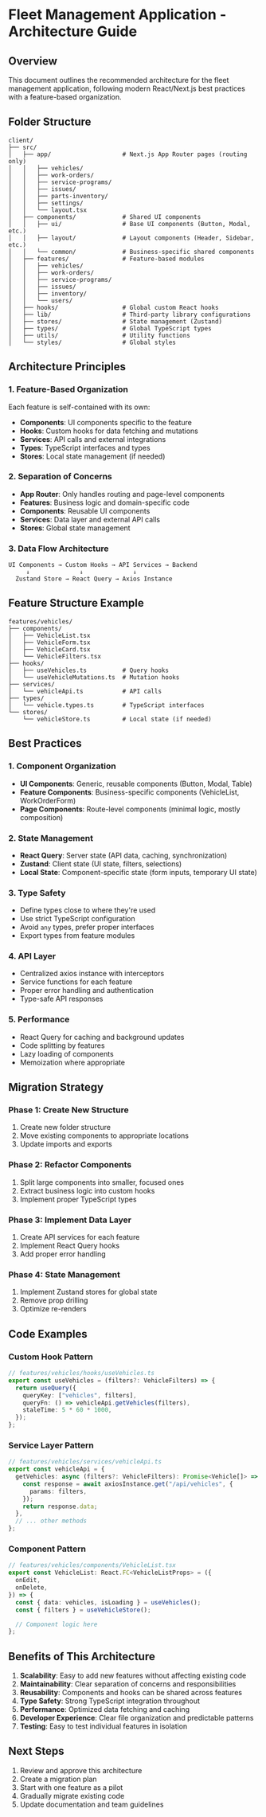 # Fleet Management Application - Architecture Guide

## Overview

This document outlines the recommended architecture for the fleet management application, following modern React/Next.js best practices with a feature-based organization.

## Folder Structure

```
client/
├── src/
│   ├── app/                    # Next.js App Router pages (routing only)
│   │   ├── vehicles/
│   │   ├── work-orders/
│   │   ├── service-programs/
│   │   ├── issues/
│   │   ├── parts-inventory/
│   │   ├── settings/
│   │   └── layout.tsx
│   ├── components/             # Shared UI components
│   │   ├── ui/                 # Base UI components (Button, Modal, etc.)
│   │   ├── layout/             # Layout components (Header, Sidebar, etc.)
│   │   └── common/             # Business-specific shared components
│   ├── features/               # Feature-based modules
│   │   ├── vehicles/
│   │   ├── work-orders/
│   │   ├── service-programs/
│   │   ├── issues/
│   │   ├── inventory/
│   │   └── users/
│   ├── hooks/                  # Global custom React hooks
│   ├── lib/                    # Third-party library configurations
│   ├── stores/                 # State management (Zustand)
│   ├── types/                  # Global TypeScript types
│   ├── utils/                  # Utility functions
│   └── styles/                 # Global styles
```

## Architecture Principles

### 1. Feature-Based Organization

Each feature is self-contained with its own:

- **Components**: UI components specific to the feature
- **Hooks**: Custom hooks for data fetching and mutations
- **Services**: API calls and external integrations
- **Types**: TypeScript interfaces and types
- **Stores**: Local state management (if needed)

### 2. Separation of Concerns

- **App Router**: Only handles routing and page-level components
- **Features**: Business logic and domain-specific code
- **Components**: Reusable UI components
- **Services**: Data layer and external API calls
- **Stores**: Global state management

### 3. Data Flow Architecture

```
UI Components → Custom Hooks → API Services → Backend
     ↓              ↓              ↓
  Zustand Store → React Query → Axios Instance
```

## Feature Structure Example

```
features/vehicles/
├── components/
│   ├── VehicleList.tsx
│   ├── VehicleForm.tsx
│   ├── VehicleCard.tsx
│   └── VehicleFilters.tsx
├── hooks/
│   ├── useVehicles.ts          # Query hooks
│   └── useVehicleMutations.ts  # Mutation hooks
├── services/
│   └── vehicleApi.ts           # API calls
├── types/
│   └── vehicle.types.ts        # TypeScript interfaces
└── stores/
    └── vehicleStore.ts         # Local state (if needed)
```

## Best Practices

### 1. Component Organization

- **UI Components**: Generic, reusable components (Button, Modal, Table)
- **Feature Components**: Business-specific components (VehicleList, WorkOrderForm)
- **Page Components**: Route-level components (minimal logic, mostly composition)

### 2. State Management

- **React Query**: Server state (API data, caching, synchronization)
- **Zustand**: Client state (UI state, filters, selections)
- **Local State**: Component-specific state (form inputs, temporary UI state)

### 3. Type Safety

- Define types close to where they're used
- Use strict TypeScript configuration
- Avoid `any` types, prefer proper interfaces
- Export types from feature modules

### 4. API Layer

- Centralized axios instance with interceptors
- Service functions for each feature
- Proper error handling and authentication
- Type-safe API responses

### 5. Performance

- React Query for caching and background updates
- Code splitting by features
- Lazy loading of components
- Memoization where appropriate

## Migration Strategy

### Phase 1: Create New Structure

1. Create new folder structure
2. Move existing components to appropriate locations
3. Update imports and exports

### Phase 2: Refactor Components

1. Split large components into smaller, focused ones
2. Extract business logic into custom hooks
3. Implement proper TypeScript types

### Phase 3: Implement Data Layer

1. Create API services for each feature
2. Implement React Query hooks
3. Add proper error handling

### Phase 4: State Management

1. Implement Zustand stores for global state
2. Remove prop drilling
3. Optimize re-renders

## Code Examples

### Custom Hook Pattern

```typescript
// features/vehicles/hooks/useVehicles.ts
export const useVehicles = (filters?: VehicleFilters) => {
  return useQuery({
    queryKey: ["vehicles", filters],
    queryFn: () => vehicleApi.getVehicles(filters),
    staleTime: 5 * 60 * 1000,
  });
};
```

### Service Layer Pattern

```typescript
// features/vehicles/services/vehicleApi.ts
export const vehicleApi = {
  getVehicles: async (filters?: VehicleFilters): Promise<Vehicle[]> => {
    const response = await axiosInstance.get("/api/vehicles", {
      params: filters,
    });
    return response.data;
  },
  // ... other methods
};
```

### Component Pattern

```typescript
// features/vehicles/components/VehicleList.tsx
export const VehicleList: React.FC<VehicleListProps> = ({
  onEdit,
  onDelete,
}) => {
  const { data: vehicles, isLoading } = useVehicles();
  const { filters } = useVehicleStore();

  // Component logic here
};
```

## Benefits of This Architecture

1. **Scalability**: Easy to add new features without affecting existing code
2. **Maintainability**: Clear separation of concerns and responsibilities
3. **Reusability**: Components and hooks can be shared across features
4. **Type Safety**: Strong TypeScript integration throughout
5. **Performance**: Optimized data fetching and caching
6. **Developer Experience**: Clear file organization and predictable patterns
7. **Testing**: Easy to test individual features in isolation

## Next Steps

1. Review and approve this architecture
2. Create a migration plan
3. Start with one feature as a pilot
4. Gradually migrate existing code
5. Update documentation and team guidelines
